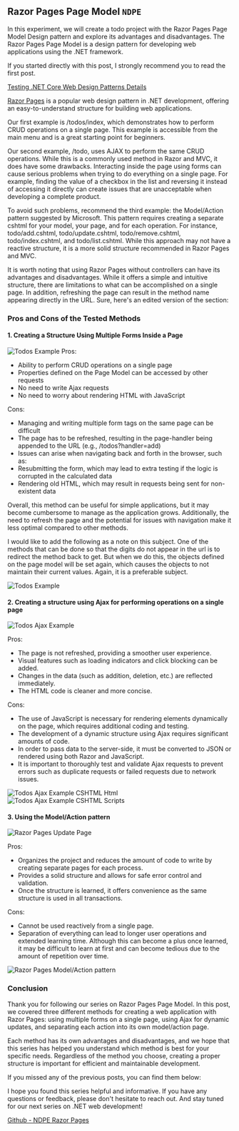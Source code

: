 
## Razor Pages Page Model  `NDPE`
In this experiment, we will create a todo project with the Razor Pages Page Model Design pattern and explore its advantages and disadvantages. The Razor Pages Page Model is a design pattern for developing web applications using the .NET framework.

If you started directly with this post, I strongly recommend you to read the first post.

[Testing .NET Core Web Design Patterns Details](https://blog.guneskorkmaz.net/experiments/net-web-design-patterns-project-setup/)

[Razor Pages](https://learn.microsoft.com/en-us/aspnet/core/razor-pages/?view=aspnetcore-7.0&tabs=visual-studio) is a popular web design pattern in .NET development, offering an easy-to-understand structure for building web applications.

Our first example is /todos/index, which demonstrates how to perform CRUD operations on a single page. This example is accessible from the main menu and is a great starting point for beginners.

Our second example, /todo, uses AJAX to perform the same CRUD operations. While this is a commonly used method in Razor and MVC, it does have some drawbacks. Interacting inside the page using forms can cause serious problems when trying to do everything on a single page. For example, finding the value of a checkbox in the list and reversing it instead of accessing it directly can create issues that are unacceptable when developing a complete product.

To avoid such problems, recommend the third example: the Model/Action pattern suggested by Microsoft. This pattern requires creating a separate cshtml for your model, your page, and for each operation. For instance, todo/add.cshtml, todo/update.cshtml, todo/remove.cshtml, todo/index.cshtml, and todo/list.cshtml. While this approach may not have a reactive structure, it is a more solid structure recommended in Razor Pages and MVC.

It is worth noting that using Razor Pages without controllers can have its advantages and disadvantages. While it offers a simple and intuitive structure, there are limitations to what can be accomplished on a single page. In addition, refreshing the page can result in the method name appearing directly in the URL.
Sure, here's an edited version of the section:

### Pros and Cons of the Tested Methods

#### 1. Creating a Structure Using Multiple Forms Inside a Page
![Todos Example](https://blog.guneskorkmaz.net/blogposts/experiments/ndpe-1/Todos.webp)
Pros:

*   Ability to perform CRUD operations on a single page
*   Properties defined on the Page Model can be accessed by other requests
*   No need to write Ajax requests
*   No need to worry about rendering HTML with JavaScript

Cons:

*   Managing and writing multiple form tags on the same page can be difficult
*   The page has to be refreshed, resulting in the page-handler being appended to the URL (e.g., /todos?handler=add)
*   Issues can arise when navigating back and forth in the browser, such as:
*   Resubmitting the form, which may lead to extra testing if the logic is corrupted in the calculated data
*   Rendering old HTML, which may result in requests being sent for non-existent data

Overall, this method can be useful for simple applications, but it may become cumbersome to manage as the application grows. Additionally, the need to refresh the page and the potential for issues with navigation make it less optimal compared to other methods.

I would like to add the following as a note on this subject.
One of the methods that can be done so that the digits do not appear in the url is to redirect the method back to get.
But when we do this, the objects defined on the page model will be set again, which causes the objects to not maintain their current values.
Again, it is a preferable subject.

![Todos Example](https://blog.guneskorkmaz.net/blogposts/experiments/ndpe-1/razor-page-structure.webp)


#### 2. Creating a structure using Ajax for performing operations on a single page

![Todos Ajax Example](https://blog.guneskorkmaz.net/blogposts/experiments/ndpe-1/Todo-List-Ajax.webp)

Pros:

*   The page is not refreshed, providing a smoother user experience.
*   Visual features such as loading indicators and click blocking can be added.
*   Changes in the data (such as addition, deletion, etc.) are reflected immediately.
*   The HTML code is cleaner and more concise.

Cons:

*   The use of JavaScript is necessary for rendering elements dynamically on the page, which requires additional coding and testing.
*   The development of a dynamic structure using Ajax requires significant amounts of code.
*   In order to pass data to the server-side, it must be converted to JSON or rendered using both Razor and JavaScript.
*   It is important to thoroughly test and validate Ajax requests to prevent errors such as duplicate requests or failed requests due to network issues.


![Todos Ajax Example CSHTML Html](https://blog.guneskorkmaz.net/blogposts/experiments/ndpe-1/todo-cshtml.webp)
![Todos Ajax Example CSHTML Scripts](https://blog.guneskorkmaz.net/blogposts/experiments/ndpe-1/todo-cshtml-scripts.webp)

#### 3. Using the Model/Action pattern
![Razor Pages Update Page](https://blog.guneskorkmaz.net/blogposts/experiments/ndpe-1/razor-project-update-page.webp)

Pros:

*   Organizes the project and reduces the amount of code to write by creating separate pages for each process.
*   Provides a solid structure and allows for safe error control and validation.
*   Once the structure is learned, it offers convenience as the same structure is used in all transactions.

Cons:

*   Cannot be used reactively from a single page.
*   Separation of everything can lead to longer user operations and extended learning time. Although this can become a plus once learned, it may be difficult to learn at first and can become tedious due to the amount of repetition over time.

![Razor Pages Model/Action pattern](https://blog.guneskorkmaz.net/blogposts/experiments/ndpe-1/razor-project-design.webp)

### Conclusion

Thank you for following our series on Razor Pages Page Model. In this post, we covered three different methods for creating a web application with Razor Pages: using multiple forms on a single page, using Ajax for dynamic updates, and separating each action into its own model/action page.

Each method has its own advantages and disadvantages, and we hope that this series has helped you understand which method is best for your specific needs. Regardless of the method you choose, creating a proper structure is important for efficient and maintainable development.

If you missed any of the previous posts, you can find them below:

I hope you found this series helpful and informative. If you have any questions or feedback, please don't hesitate to reach out. And stay tuned for our next series on .NET web development!

[Github - NDPE Razor Pages](https://github.com/Runaho/NetDesignPatternsExperiments/tree/main/NDPE.RazorPagesPageModel/) 
